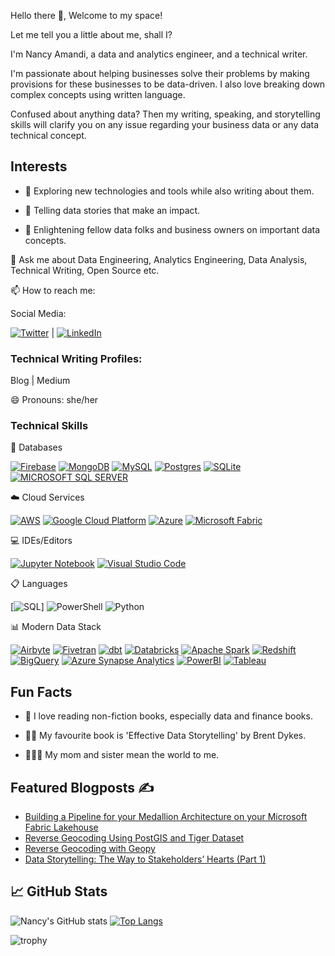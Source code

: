 Hello there 👋, Welcome to my space!

Let me tell you a little about me, shall I?

I'm Nancy Amandi, a data and analytics engineer, and a technical writer.

I'm passionate about helping businesses solve their problems by making provisions for these businesses to be data-driven. I also love breaking down complex concepts using written language. 

Confused about anything data? Then my writing, speaking, and storytelling skills will clarify you on any issue regarding your business data or any data technical concept. 

## Interests

- 🌱 Exploring new technologies and tools while also writing about them.

- 🚀 Telling data stories that make an impact.

- 📖 Enlightening fellow data folks and business owners on important data concepts.

💬 Ask me about Data Engineering, Analytics Engineering, Data Analysis, Technical Writing, Open Source etc.

📫 How to reach me:

Social Media:

[![Twitter](https://img.shields.io/badge/Twitter-%231DA1F2.svg?style=for-the-badge&logo=Twitter&logoColor=white)](https://twitter.com/NancyAmandi?t=0LIBQYEhZaJYYUvYSFhNXw&s=09) | [![LinkedIn](https://img.shields.io/badge/linkedin-%230077B5.svg?style=for-the-badge&logo=linkedin&logoColor=white)](https://www.linkedin.com/in/nancy-amandi)


### Technical Writing Profiles:
Blog | Medium

😄 Pronouns: she/her

### Technical Skills

💾 Databases


[![Firebase](https://img.shields.io/badge/Firebase-039BE5?style=for-the-badge&logo=Firebase&logoColor=white)](https://firebase.google.com/)
[![MongoDB](https://img.shields.io/badge/MongoDB-%234ea94b.svg?style=for-the-badge&logo=mongodb&logoColor=white)](https://www.mongodb.com/)
[![MySQL](https://img.shields.io/badge/mysql-%2300f.svg?style=for-the-badge&logo=mysql&logoColor=white)](https://www.mysql.com/)
[![Postgres](https://img.shields.io/badge/postgres-%23316192.svg?style=for-the-badge&logo=postgresql&logoColor=white)](https://www.postgresql.org/)
[![SQLite](https://img.shields.io/badge/sqlite-%2307405e.svg?style=for-the-badge&logo=sqlite&logoColor=white)](https://www.sqlite.org/)
[![MICROSOFT SQL SERVER](https://img.shields.io/badge/Microsoft_SQL_Server-%23CC2927.svg?style=for-the-badge&logo=microsoft-sql-server&logoColor=white)]([https://www.sqlite.org/](https://azure.microsoft.com/en-us/))


☁️ Cloud Services

[![AWS](https://img.shields.io/badge/AWS-%23FF9900.svg?style=for-the-badge&logo=amazon-aws&logoColor=white)](https://aws.amazon.com/)
[![Google Cloud Platform](https://img.shields.io/badge/Google_Cloud_Platform-%234285F4.svg?style=for-the-badge&logo=google-cloud&logoColor=white)](https://cloud.google.com/)
[![Azure](https://img.shields.io/badge/azure-%230072C6.svg?style=for-the-badge&logo=microsoftazure&logoColor=white)](https://azure.microsoft.com/en-us/)
[![Microsoft Fabric](https://img.shields.io/badge/Microsoft_Fabric-%230078D6.svg?style=for-the-badge&logo=microsoft&logoColor=white)](https://www.microsoft.com/en-us/microsoft-fabric)


💻 IDEs/Editors

[![Jupyter Notebook](https://img.shields.io/badge/jupyter-%23FA0F00.svg?style=for-the-badge&logo=jupyter&logoColor=white)](https://jupyter.org/)
[![Visual Studio Code](https://img.shields.io/badge/Visual%20Studio%20Code-0078d7.svg?style=for-the-badge&logo=visual-studio-code&logoColor=white)](https://code.visualstudio.com/)


📋 Languages

[![SQL](https://img.shields.io/badge/SQL-%23CC2927.svg?style=for-the-badge&logo=sql&logoColor=white)]
![PowerShell](https://img.shields.io/badge/PowerShell-%235391FE.svg?style=for-the-badge&logo=powershell&logoColor=white)
![Python](https://img.shields.io/badge/python-3670A0?style=for-the-badge&logo=python&logoColor=ffdd54)


📊 Modern Data Stack

[![Airbyte](https://img.shields.io/badge/-airbyte-purple?style=for-the-badge&logo=airbyte&logoColor=white)](https://airbyte.com/)
[![Fivetran](https://img.shields.io/badge/-fivetran-blue?style=for-the-badge&logo=fivetran&logoColor=white)](https://www.fivetran.com/)
[![dbt](https://img.shields.io/badge/-dbt-orange?style=for-the-badge&logo=dbt&logoColor=white)](https://www.getdbt.com/)
[![Databricks](https://img.shields.io/badge/-databricks-orange?style=for-the-badge&logo=databricks&logoColor=white)](https://www.databricks.com/)
[![Apache Spark](https://img.shields.io/badge/Apache-Spark-orange.svg?style=for-the-badge&logo=apache-spark&logoColor=white)](https://spark.apache.org/)
[![Redshift](https://img.shields.io/badge/-Redshift-gray?style=for-the-badge&logo=amazon-redshift&logoColor=white)](https://aws.amazon.com/pm/redshift/)
[![BigQuery](https://img.shields.io/badge/-BigQuery-blue?style=for-the-badge&logo=google-cloud&logoColor=white)](https://cloud.google.com/bigquery)
[![Azure Synapse Analytics](https://img.shields.io/badge/Azure_Synapse_Analytics-green.svg?style=for-the-badge&logo=microsoft-azure&logoColor=white)](https://azure.microsoft.com/en-us/products/synapse-analytics/)
[![PowerBI](https://img.shields.io/badge/PowerBI-yellow.svg?style=for-the-badge&logo=powerbi&logoColor=white)](https://www.microsoft.com/en-us/power-platform/products/power-bi)
[![Tableau](https://img.shields.io/badge/Tableau-white.svg?style=for-the-badge&logo=tableau&logoColor=auto)](https://www.tableau.com/)


## Fun Facts

- 📖 I love reading non-fiction books, especially data and finance books. 

- 🧑‍🏫 My favourite book is 'Effective Data Storytelling' by Brent Dykes.

- 👩‍👧‍👧 My mom and sister mean the world to me.
  

## Featured Blogposts ✍️

<!-- MEDIUM:START -->
- [Building a Pipeline for your Medallion Architecture on your Microsoft Fabric Lakehouse](https://medium.com/@amandinancy16/building-a-pipeline-for-your-medallion-architecture-on-microsft-fabric-1fe40b63b2d3)
- [Reverse Geocoding Using PostGIS and Tiger Dataset](https://medium.com/@amandinancy16/reverse-geocoding-using-postgis-and-tiger-dataset-b59b60ca071b)
- [Reverse Geocoding with Geopy](https://medium.com/@amandinancy16/reverse-geocoding-with-geopy-c26cfb63f74c)
- [Data Storytelling: The Way to Stakeholders’ Hearts (Part 1)](https://medium.com/@amandinancy16/data-storytelling-the-way-to-stakeholders-hearts-part-1-fbfd0a308ad0)
<!-- MEDIUM:END -->


## &#x1f4c8; GitHub Stats

![Nancy's GitHub stats](https://github-readme-stats.vercel.app/api?username=Nancy9ice&show_icons=true&theme=tokyonight&count_private=true&include_all_commits=true)
[![Top Langs](https://github-readme-stats.vercel.app/api/top-langs/?username=Nancy9ice&layout=compact&theme=tokyonight)](https://github.com/Nancy9ice)

![trophy](https://github-profile-trophy.vercel.app/?username=Nancy9ice)
